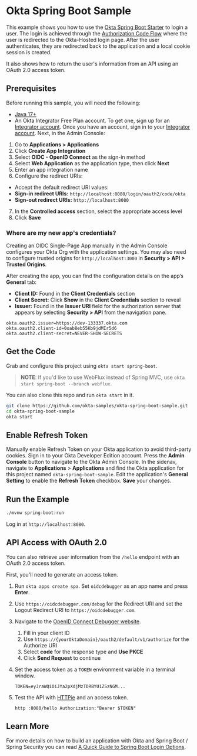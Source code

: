 # Okta Spring Boot Sample

This example shows you how to use the [Okta Spring Boot Starter][] to login a user. The login is achieved through the [Authorization Code Flow][] where the user is redirected to the Okta-Hosted login page. After the user authenticates, they are redirected back to the application and a local cookie session is created.

It also shows how to return the user's information from an API using an OAuth 2.0 access token.

## Prerequisites

Before running this sample, you will need the following:

* [Java 17+](https://sdkman.io/jdks)
* An Okta Integrator Free Plan account. To get one, sign up for an [Integrator account](https://developer.okta.com/login). Once you have an account, sign in to your [Integrator account](https://developer.okta.com/login). Next, in the Admin Console:

1. Go to **Applications > Applications**
2. Click **Create App Integration**
3. Select **OIDC - OpenID Connect** as the sign-in method
4. Select **Web Application** as the application type, then click **Next**
5. Enter an app integration name
6. Configure the redirect URIs:
  - Accept the default redirect URI values:
  - **Sign-in redirect URIs:** `http://localhost:8080/login/oauth2/code/okta`
  - **Sign-out redirect URIs:** `http://localhost:8080`
7. In the **Controlled access** section, select the appropriate access level
8. Click **Save**

### Where are my new app's credentials?

Creating an OIDC Single-Page App manually in the Admin Console configures your Okta Org with the application settings. You may also need to configure trusted origins for `http://localhost:3000` in **Security > API > Trusted Origins**.

After creating the app, you can find the configuration details on the app’s **General** tab:
- **Client ID:** Found in the **Client Credentials** section
- **Client Secret:** Click **Show** in the **Client Credentials** section to reveal
- **Issuer:** Found in the **Issuer URI** field for the authorization server that appears by selecting **Security > API** from the navigation pane.

```text
okta.oauth2.issuer=https://dev-133337.okta.com
okta.oauth2.client-id=0oab8eb55Kb9jdMIr5d6
okta.oauth2.client-secret=NEVER-SHOW-SECRETS
```

## Get the Code

Grab and configure this project using `okta start spring-boot`.

> **NOTE**: If you'd like to use WebFlux instead of Spring MVC, use `okta start spring-boot --branch webflux`.

You can also clone this repo and run `okta start` in it.

```bash
git clone https://github.com/okta-samples/okta-spring-boot-sample.git
cd okta-spring-boot-sample
okta start
```

## Enable Refresh Token

Manually enable Refresh Token on your Okta application to avoid third-party cookies. Sign in to your Okta Developer Edition account. Press the **Admin Console** button to navigate to the Okta Admin Console. In the sidenav, navigate to **Applications** > **Applications** and find the Okta application for this project named `okta-spring-boot-sample`. Edit the application's **General Setting** to enable the **Refresh Token** checkbox. **Save** your changes.

## Run the Example

```bash
./mvnw spring-boot:run
```

Log in at `http://localhost:8080`. 

## API Access with OAuth 2.0

You can also retrieve user information from the `/hello` endpoint with an OAuth 2.0 access token.

First, you'll need to generate an access token.

1. Run `okta apps create spa`. Set `oidcdebugger` as an app name and press **Enter**.

2. Use `https://oidcdebugger.com/debug` for the Redirect URI and set the Logout Redirect URI to `https://oidcdebugger.com`.

3. Navigate to the [OpenID Connect Debugger website](https://oidcdebugger.com/).

    1. Fill in your client ID 
    2. Use `https://{yourOktaDomain}/oauth2/default/v1/authorize` for the Authorize URI
    3. Select **code** for the response type and **Use PKCE**
    4. Click **Send Request** to continue

4. Set the access token as a `TOKEN` environment variable in a terminal window.

       TOKEN=eyJraWQiOiJYa2pXdjMzTDRBYU1ZSzNGM...

5. Test the API with [HTTPie](https://httpie.io/cli) and an access token.

       http :8080/hello Authorization:"Bearer $TOKEN"

## Learn More

For more details on how to build an application with Okta and Spring Boot / Spring Security you can read [A Quick Guide to Spring Boot Login Options](https://developer.okta.com/blog/2019/05/15/spring-boot-login-options).

[Okta Spring Boot Starter]: https://github.com/okta/okta-spring-boot
[OIDC Web Application Setup Instructions]: https://developer.okta.com/docs/guides/implement-grant-type/authcode/main/#1-setting-up-your-application
[Authorization Code Flow]: https://developer.okta.com/docs/guides/implement-grant-type/authcode/main/
